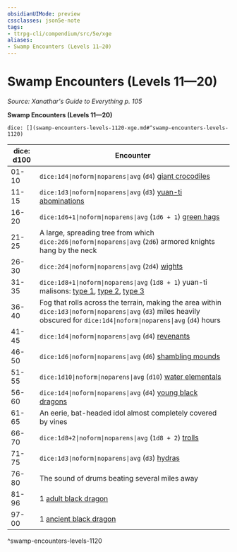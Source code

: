 ```yaml
---
obsidianUIMode: preview
cssclasses: json5e-note
tags:
- ttrpg-cli/compendium/src/5e/xge
aliases:
- Swamp Encounters (Levels 11—20)
---
```

# Swamp Encounters (Levels 11—20)
*Source: Xanathar's Guide to Everything p. 105* 

**Swamp Encounters (Levels 11—20)**

`dice: [](swamp-encounters-levels-1120-xge.md#^swamp-encounters-levels-1120)`

| dice: d100 | Encounter |
|------------|-----------|
| 01-10 | `dice:1d4\|noform\|noparens\|avg` (`d4`) [giant crocodiles](/3-Mechanics/CLI/bestiary/beast/giant-crocodile-xmm.md) |
| 11-15 | `dice:1d3\|noform\|noparens\|avg` (`d3`) [yuan-ti abominations](/3-Mechanics/CLI/bestiary/monstrosity/yuan-ti-abomination-xmm.md) |
| 16-20 | `dice:1d6+1\|noform\|noparens\|avg` (`1d6 + 1`) [green hags](/3-Mechanics/CLI/bestiary/fey/green-hag-xmm.md) |
| 21-25 | A large, spreading tree from which `dice:2d6\|noform\|noparens\|avg` (`2d6`) armored knights hang by the neck |
| 26-30 | `dice:2d4\|noform\|noparens\|avg` (`2d4`) [wights](/3-Mechanics/CLI/bestiary/undead/wight-xmm.md) |
| 31-35 | `dice:1d8+1\|noform\|noparens\|avg` (`1d8 + 1`) yuan-ti malisons: [type 1](/3-Mechanics/CLI/bestiary/monstrosity/yuan-ti-malison-type-1-xmm.md), [type 2](/3-Mechanics/CLI/bestiary/monstrosity/yuan-ti-malison-type-2-xmm.md), [type 3](/3-Mechanics/CLI/bestiary/monstrosity/yuan-ti-malison-type-3-xmm.md) |
| 36-40 | Fog that rolls across the terrain, making the area within `dice:1d3\|noform\|noparens\|avg` (`d3`) miles heavily obscured for `dice:1d4\|noform\|noparens\|avg` (`d4`) hours |
| 41-45 | `dice:1d4\|noform\|noparens\|avg` (`d4`) [revenants](/3-Mechanics/CLI/bestiary/undead/revenant-xmm.md) |
| 46-50 | `dice:1d6\|noform\|noparens\|avg` (`d6`) [shambling mounds](/3-Mechanics/CLI/bestiary/plant/shambling-mound-xmm.md) |
| 51-55 | `dice:1d10\|noform\|noparens\|avg` (`d10`) [water elementals](/3-Mechanics/CLI/bestiary/elemental/water-elemental-xmm.md) |
| 56-60 | `dice:1d4\|noform\|noparens\|avg` (`d4`) [young black dragons](/3-Mechanics/CLI/bestiary/dragon/young-black-dragon-xmm.md) |
| 61-65 | An eerie, bat-headed idol almost completely covered by vines |
| 66-70 | `dice:1d8+2\|noform\|noparens\|avg` (`1d8 + 2`) [trolls](/3-Mechanics/CLI/bestiary/giant/troll-xmm.md) |
| 71-75 | `dice:1d3\|noform\|noparens\|avg` (`d3`) [hydras](/3-Mechanics/CLI/bestiary/monstrosity/hydra-xmm.md) |
| 76-80 | The sound of drums beating several miles away |
| 81-96 | 1 [adult black dragon](/3-Mechanics/CLI/bestiary/dragon/adult-black-dragon-xmm.md) |
| 97-00 | 1 [ancient black dragon](/3-Mechanics/CLI/bestiary/dragon/ancient-black-dragon-xmm.md) |
^swamp-encounters-levels-1120